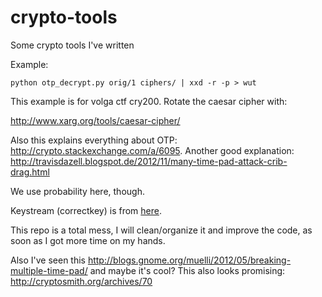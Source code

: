# crypto-tools
Some crypto tools I've written

Example:
```
python otp_decrypt.py orig/1 ciphers/ | xxd -r -p > wut
```

This example is for volga ctf cry200. Rotate the caesar cipher with:

<http://www.xarg.org/tools/caesar-cipher/>

Also this explains everything about OTP: <http://crypto.stackexchange.com/a/6095>.
Another good explanation: <http://travisdazell.blogspot.de/2012/11/many-time-pad-attack-crib-drag.html>

We use probability here, though.

Keystream (correctkey) is from [here](https://ctftime.org/writeup/1024).

This repo is a total mess, I will clean/organize it and improve the code, as soon as I got more time on my hands.

Also I've seen this <http://blogs.gnome.org/muelli/2012/05/breaking-multiple-time-pad/> and maybe it's cool?
This also looks promising: <http://cryptosmith.org/archives/70>
